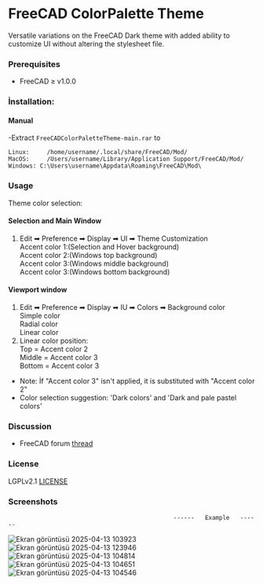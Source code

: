 # FreeCAD ColorPalette Theme
Versatile variations on the FreeCAD Dark theme with added ability to customize UI without altering the stylesheet file.

### Prerequisites
* FreeCAD ≥ v1.0.0

### İnstallation:

#### Manual

  -Extract `FreeCADColorPaletteTheme-main.rar` to
   ```
   Linux:     /home/username/.local/share/FreeCAD/Mod/
   MacOS:     /Users/username/Library/Application Support/FreeCAD/Mod/
   Windows: C:\Users\username\Appdata\Roaming\FreeCAD\Mod\
   ```

### Usage
Theme color selection:  
#### Selection and Main Window  
1. Edit ➡ Preference ➡ Display ➡ UI ➡ Theme Customization     
           Accent color 1:(Selection and Hover background)  
           Accent color 2:(Windows top background)  
           Accent color 3:(Windows middle background)  
           Accent color 3:(Windows bottom background)  
#### Viewport window
1. Edit ➡ Preference ➡ Display ➡ IU ➡ Colors ➡ Background color   
  Simple color  
  Radial color  
  Linear color  
2. Linear color position:  
  Top    = Accent color 2  
  Middle = Accent color 3      
  Bottom = Accent color 3  
                          
- Note: İf "Accent color 3" isn't applied, it is substituted with "Accent color 2"
- Color selection suggestion: 'Dark colors' and 'Dark and pale pastel colors'  

### Discussion
* FreeCAD forum [thread](https://forum.freecad.org/viewtopic.php?t=93274)

### License
LGPLv2.1 [LICENSE](LICENSE)

### Screenshots
                                                   ------   Example   ------



                    
![Ekran görüntüsü 2025-04-13 103923](https://github.com/user-attachments/assets/a913c018-e1e7-426b-a06f-d82f9dfdcfee)
![Ekran görüntüsü 2025-04-13 123946](https://github.com/user-attachments/assets/5895803f-8f69-4c3c-944b-a248cc0d8717)
![Ekran görüntüsü 2025-04-13 104814](https://github.com/user-attachments/assets/9201d085-ba62-4405-a857-e3da725d45bf)
![Ekran görüntüsü 2025-04-13 104651](https://github.com/user-attachments/assets/36e31559-914a-48db-9e56-4b213f9b4f00)
![Ekran görüntüsü 2025-04-13 104546](https://github.com/user-attachments/assets/380b88d5-41c3-418c-aeb8-d1fc4278e1a3)
